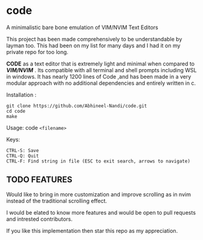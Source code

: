 # code
A minimalistic bare bone emulation of VIM/NVIM Text Editors

This project has been made comprehensively to be understandable by layman
too. This had been on my list for many days and I had it on my private repo for 
too long.

**CODE** as a text editor that is extremely light and minimal when
compared to ***VIM/NVIM*** . Its compatible with all terminal and shell prompts 
including WSL in windows. It has nearly 1200 lines of Code ,and 
has been made in a very modular approach with no additional dependencies and entirely written in c.

Installation : 
    
    git clone https://github.com/Abhineel-Nandi/code.git
    cd code
    make

Usage: code `<filename>`

Keys:

    CTRL-S: Save
    CTRL-Q: Quit
    CTRL-F: Find string in file (ESC to exit search, arrows to navigate)
    
## TODO FEATURES

Would like to bring in more customization and improve scrolling as in nvim 
instead of the traditional scrolling effect.

I would be elated to know more features and would be open to pull requests 
and intrested contributors.

If you like this implementation then star this repo as my appreciation.
